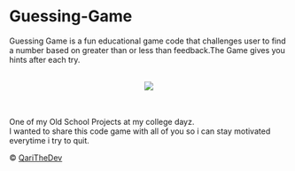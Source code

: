 # Guessing-Game
Guessing Game is a fun educational game code that challenges user to find a number based on greater than or less than feedback.The Game gives you hints after each try.<br><br>
<p align="center">
    <img src="https://user-images.githubusercontent.com/88932788/183628814-15195fe3-55c0-4e0e-8e01-b86567cd206f.png"> 

<br><br>
One of my Old School Projects at my college dayz. <br>
I wanted to share this code game with all of you so i can stay motivated everytime i try to quit.


© [QariTheDev](https://github.com/QariTheDev)
